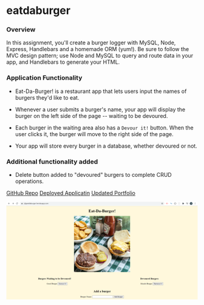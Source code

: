 # eatdaburger

### Overview

In this assignment, you'll create a burger logger with MySQL, Node, Express, Handlebars and a homemade ORM (yum!). Be sure to follow the MVC design pattern; use Node and MySQL to query and route data in your app, and Handlebars to generate your HTML.

### Application Functionality

- Eat-Da-Burger! is a restaurant app that lets users input the names of burgers they'd like to eat.

- Whenever a user submits a burger's name, your app will display the burger on the left side of the page -- waiting to be devoured.

- Each burger in the waiting area also has a `Devour it!` button. When the user clicks it, the burger will move to the right side of the page.

- Your app will store every burger in a database, whether devoured or not.

### Additional functionality added

- Delete button added to "devoured" burgers to complete CRUD operations.

[GitHub Repo](https://github.com/johndexteriv/eatdaburger) [Deployed Applicatin](https://jdgeatdaburger.herokuapp.com/) [Updated Portfolio](https://johndexteriv.netlify.app/)

![EatDaBurger](/public/assets/img/eatdaburger.png)
